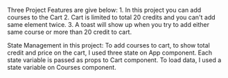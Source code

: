 Three Project Features are give below:
    1. In this project you can add courses to the Cart
    2. Cart is limited to total 20 credits and you can't add same element twice.
    3. A toast will show up when you try to add either same course or more than 20 credit to cart.

State Management in this project:
    To add courses to cart, to show total credit and price on the cart, I used three state on App component.
    Each state variable is passed as props to Cart component. To load data, I used a state variable on Courses component.
